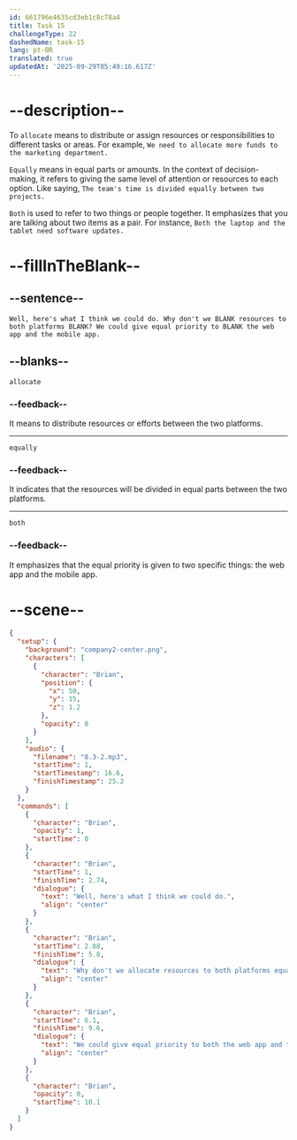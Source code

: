 ```yaml
---
id: 661796e4635cd3eb1c8c78a4
title: Task 15
challengeType: 22
dashedName: task-15
lang: pt-BR
translated: true
updatedAt: '2025-09-29T05:49:16.617Z'
---
```


<!-- (Audio) Brian: Well, here's what I think we could do. Why don't we allocate resources to both platforms equally? We could give equal priority to both the web app and the mobile app. -->

# --description--

To `allocate` means to distribute or assign resources or responsibilities to different tasks or areas. For example, `We need to allocate more funds to the marketing department.`

`Equally` means in equal parts or amounts. In the context of decision-making, it refers to giving the same level of attention or resources to each option. Like saying, `The team's time is divided equally between two projects.`

`Both` is used to refer to two things or people together. It emphasizes that you are talking about two items as a pair. For instance, `Both the laptop and the tablet need software updates.`

# --fillInTheBlank--

## --sentence--

`Well, here's what I think we could do. Why don't we BLANK resources to both platforms BLANK? We could give equal priority to BLANK the web app and the mobile app.`

## --blanks--

`allocate`

### --feedback--

It means to distribute resources or efforts between the two platforms.

---

`equally`

### --feedback--

It indicates that the resources will be divided in equal parts between the two platforms.

---

`both`

### --feedback--

It emphasizes that the equal priority is given to two specific things: the web app and the mobile app.

# --scene--

```json
{
  "setup": {
    "background": "company2-center.png",
    "characters": [
      {
        "character": "Brian",
        "position": {
          "x": 50,
          "y": 15,
          "z": 1.2
        },
        "opacity": 0
      }
    ],
    "audio": {
      "filename": "8.3-2.mp3",
      "startTime": 1,
      "startTimestamp": 16.6,
      "finishTimestamp": 25.2
    }
  },
  "commands": [
    {
      "character": "Brian",
      "opacity": 1,
      "startTime": 0
    },
    {
      "character": "Brian",
      "startTime": 1,
      "finishTime": 2.74,
      "dialogue": {
        "text": "Well, here's what I think we could do.",
        "align": "center"
      }
    },
    {
      "character": "Brian",
      "startTime": 2.88,
      "finishTime": 5.8,
      "dialogue": {
        "text": "Why don't we allocate resources to both platforms equally?",
        "align": "center"
      }
    },
    {
      "character": "Brian",
      "startTime": 6.1,
      "finishTime": 9.6,
      "dialogue": {
        "text": "We could give equal priority to both the web app and the mobile app.",
        "align": "center"
      }
    },
    {
      "character": "Brian",
      "opacity": 0,
      "startTime": 10.1
    }
  ]
}
```
